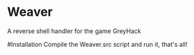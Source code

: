 # Weaver
A reverse shell handler for the game GreyHack

#Installation
Compile the Weaver.src script and run it, that's all!
